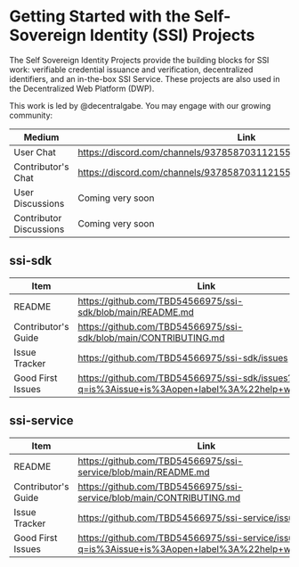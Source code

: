 # Getting Started with the Self-Sovereign Identity (SSI) Projects 

The Self Sovereign Identity Projects provide the building blocks for SSI work: verifiable credential issuance and verification, decentralized identifiers, and an in-the-box SSI Service. These projects 
are also used in the Decentralized Web Platform (DWP).

This work is led by @decentralgabe. You may engage with our growing community:

| Medium                    | Link |
| ------------------------- | ---- |
| User Chat                 | https://discord.com/channels/937858703112155166/969272692891086868 |
| Contributor's Chat        | https://discord.com/channels/937858703112155166/981787055103303711 |
| User Discussions          | Coming very soon |
| Contributor Discussions   | Coming very soon |

## ssi-sdk
| Item                | Link |
| ------------------- | ---- |
| README              | https://github.com/TBD54566975/ssi-sdk/blob/main/README.md |
| Contributor's Guide | https://github.com/TBD54566975/ssi-sdk/blob/main/CONTRIBUTING.md |
| Issue Tracker       | https://github.com/TBD54566975/ssi-sdk/issues |
| Good First Issues   | https://github.com/TBD54566975/ssi-sdk/issues?q=is%3Aissue+is%3Aopen+label%3A%22help+wanted%22 |

## ssi-service
| Item                | Link |
| ------------------- | ---- |
| README              | https://github.com/TBD54566975/ssi-service/blob/main/README.md |
| Contributor's Guide | https://github.com/TBD54566975/ssi-service/blob/main/CONTRIBUTING.md |
| Issue Tracker       | https://github.com/TBD54566975/ssi-service/issues |
| Good First Issues   | https://github.com/TBD54566975/ssi-service/issues?q=is%3Aissue+is%3Aopen+label%3A%22help+wanted%22 |